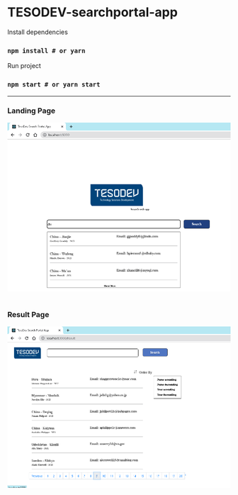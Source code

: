 
# TESODEV-searchportal-app

Install dependencies
### `npm install # or yarn`

Run project
### `npm start # or yarn start`
---
### Landing Page
![](src/assets/images/landing.png)
#
### Result Page
![](src/assets/images/result.png)

